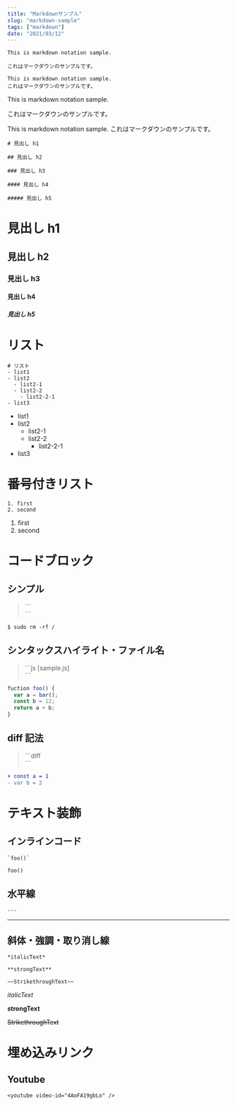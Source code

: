 ```yaml
---
title: "Markdownサンプル"
slug: "markdown-sample"
tags: ["markdown"]
date: "2021/03/12"
---
```


```
This is markdown notation sample.

これはマークダウンのサンプルです。

This is markdown notation sample.
これはマークダウンのサンプルです。
```

This is markdown notation sample.

これはマークダウンのサンプルです。

This is markdown notation sample.
これはマークダウンのサンプルです。

```
# 見出し h1

## 見出し h2

### 見出し h3

#### 見出し h4

##### 見出し h5
```

# 見出し h1

## 見出し h2

### 見出し h3

#### 見出し h4

##### 見出し h5


# リスト
```
# リスト
- list1
- list2
  - list2-1
  - list2-2
    - list2-2-1
- list3
```

- list1
- list2
  - list2-1
  - list2-2
    - list2-2-1
- list3


# 番号付きリスト
```
1. first
2. second
```

1. first
2. second


# コードブロック

## シンプル

> \`\`\`<br>
> \`\`\`

```
$ sudo rm -rf /
```


## シンタックスハイライト・ファイル名

> \`\`\`js [sample.js]<br>
> \`\`\`

```js [sample.js]
fuction foo() {
  var a = bar();
  const b = 12;
  return a + b;
}
```

## diff 記法

> \`\`\`diff<br>
> \`\`\`

```diff
+ const a = 1
- var b = 2
```


# テキスト装飾

## インラインコード

```
`foo()`
```

`foo()`


## 水平線

```
---
```

---


## 斜体・強調・取り消し線

```
*italicText*

**strongText**

~~StrikethroughText~~
```

*italicText*

**strongText**

~~StrikethroughText~~


# 埋め込みリンク

## Youtube
```
<youtube video-id="4AoFA19gbLo" />
```

<youtube video-id="4AoFA19gbLo" />
